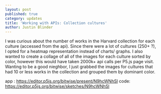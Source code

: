 ```yaml
---
layout: post
published: true
category: updates
title: 'Working with APIs: Collection cultures'
author: Justin Blinder
---
```

I was curious about the number of works in the Harvard collection for each culture (accessed from the api). Since there were a lot of cultures (250+ ?), I opted for a heatmap representation instead of charts/ graphs. I also wanted to create a collage of all of the images for each culture sorted by color, however this would have taken 2000k+ api calls per P5.js page visit. Wanting to be a good nieghbor, I just grabbed the images for cultures that had 10 or less works in the collection and grouped them by dominant color.

app : https://editor.p5js.org/bitwise/present/N9hcWNhSl
code: https://editor.p5js.org/bitwise/sketches/N9hcWNhSl
